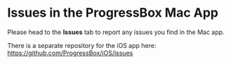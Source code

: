 # Issues in the ProgressBox Mac App

Please head to the **Issues** tab to report any issues you find in the Mac app. 

There is a separate repository for the iOS app here: https://github.com/ProgressBox/iOS/issues
